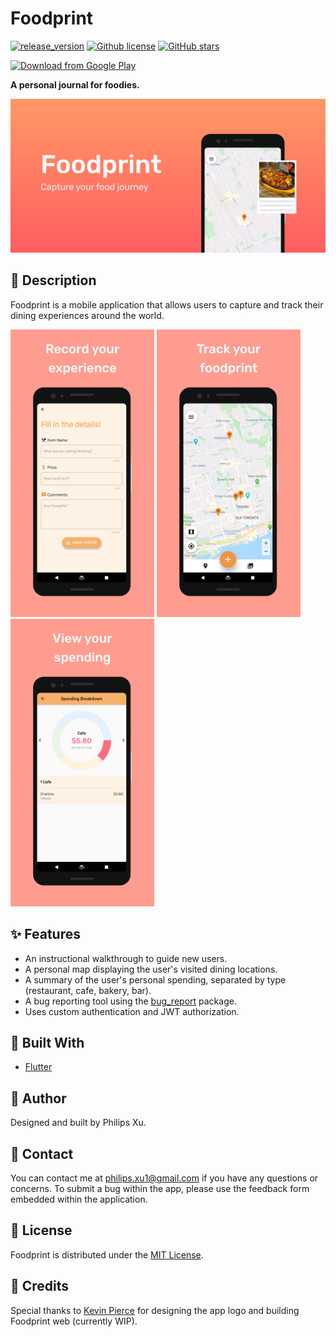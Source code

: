 # Foodprint

[![release_version](https://img.shields.io/github/v/release/Puepis/foodprint-app)](https://github.com/Puepis/foodprint-app/releases) [![Github license](https://img.shields.io/github/license/Puepis/foodprint-app)](LICENSE) [![GitHub stars](https://img.shields.io/github/stars/Puepis/foodprint-app.svg?style=social&label=Star&maxAge=2592000)](https://github.com/Puepis/foodprint-app/stargazers)

[<img src='https://play.google.com/intl/en_us/badges/images/generic/en_badge_web_generic.png' alt='Download from Google Play' height="80">](https://play.google.com/store/apps/details?id=com.foodprint.mobile)

**A personal journal for foodies.**

<img src='./assets/readme_resources/feature.png'>

## :page_facing_up: Description

Foodprint is a mobile application that allows users to capture and track their dining experiences around the world.

<p float="left">
    <img src='./assets/readme_resources/record_your_experience.png' width='230'>
    <img src='./assets/readme_resources/track_your_foodprint.png' width='230'>
    <img src='./assets/readme_resources/view_your_spending.png' width='230'>
</p>

## :sparkles: Features
- An instructional walkthrough to guide new users.
- A personal map displaying the user's visited dining locations.
- A summary of the user's personal spending, separated by type (restaurant, cafe, bakery, bar).
- A bug reporting tool using the [bug_report](https://github.com/Puepis/bug_report) package.
- Uses custom authentication and JWT authorization.

## :hammer: Built With

- [Flutter](https://flutter.dev/)

## :book: Author

Designed and built by Philips Xu.

## :email: Contact

You can contact me at philips.xu1@gmail.com if you have any questions or concerns. To submit a bug within the app, please use the feedback form embedded within the application.

## :scroll: License

Foodprint is distributed under the [MIT License](LICENSE).

## :pencil: Credits

Special thanks to [Kevin Pierce](https://github.com/enigma-01) for designing the app logo and building Foodprint web (currently WIP).
